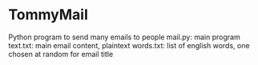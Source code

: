 # TommyMail
Python program to send many emails to people
mail.py: main program
text.txt: main email content, plaintext
words.txt: list of english words, one chosen at random for email title
